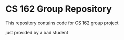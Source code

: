 CS 162 Group Repository
=======================

This repository contains code for CS 162 group project

just provided by a bad student

